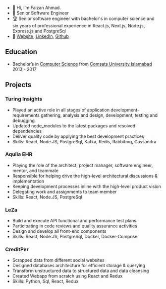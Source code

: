 - 👋 Hi, I’m Faizan Ahmad.
- 💼 Senior Software Engineer
- 🏆 Senior software engineer with bachelor's in computer science and six years of professional experience in React.js, Next.js, Node.js, Express.js and PostgreSql
- 🔗 [Website](http://faizan-ahmad.com), [LinkedIn](https://www.linkedin.com/in/faizan-ahmad-009/), [Github](https://github.com/faizan0009)

## Education
* Bachelor’s in [Computer Science](https://www.comsats.edu.pk/AcademicPrograms.aspx) from [Comsats University Islamabad](https://www.comsats.edu.pk)  2013 - 2017

## Projects
### Turing Insights
  - Played an active role in all stages of application development- requirements gathering, analysis and design, development, testing and debugging
  - Updated node_modules to the latest packages and resolved dependencies
  - Deliver quality code by applying the best development practices
  - Skills: React, Node.JS, PostgreSql, Kafka, Redis, Rabbitmq, Cassandra

### Aquila EHR
  - Playing the role of the architect, project manager, software engineer, mentor, and teammate
  - Responsible for helping drive the high-level architectural discussions & implementation
  - Keeping development processes inline with the high-level product vision
  - Delegating work and assignments to team member
  - Skills: React, Node.JS, PostgreSql
  
### LeZa
  - Build and execute API functional and performance test plans
  - Participating in code reviews and quality assurance activities
  - Design and develop all front-end components
  - Skills: React, Node.JS, PostgreSql, Docker, Docker-Compose

### CreditPer
  - Scrapped data from different social websites
  - Designed databases architecture for efficient storage & querying
  - Transform unstructured data to structured data and data cleansing
  - Created Webapp from scratch using React and Redux
  - Skills: Python, Sql, React, Redux
